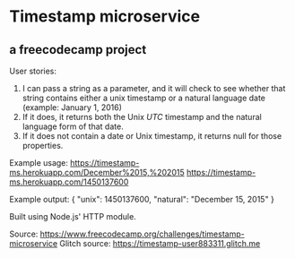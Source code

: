 # Timestamp microservice
## a freecodecamp project

User stories:
1) I can pass a string as a parameter, and it will check to see whether that string contains either a unix timestamp or a natural language date (example: January 1, 2016)
2) If it does, it returns both the Unix *UTC* timestamp and the natural language form of that date.
3) If it does not contain a date or Unix timestamp, it returns null for those properties.

Example usage:
https://timestamp-ms.herokuapp.com/December%2015,%202015
https://timestamp-ms.herokuapp.com/1450137600

Example output:
{ "unix": 1450137600, "natural": "December 15, 2015" } 

Built using Node.js' HTTP module. 

Source: https://www.freecodecamp.org/challenges/timestamp-microservice
Glitch source: https://timestamp-user883311.glitch.me
